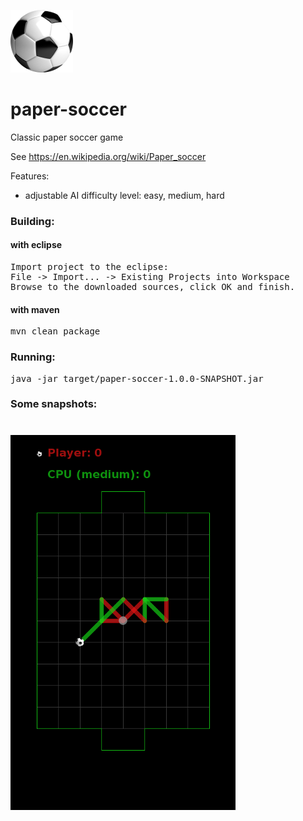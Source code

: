 ![](src/main/resources/ball.png?raw=true)

# paper-soccer
Classic paper soccer game

See https://en.wikipedia.org/wiki/Paper_soccer

Features:
 - adjustable AI difficulty level: easy, medium, hard
  
### Building:
#### with eclipse
<pre>
Import project to the eclipse:
File -> Import... -> Existing Projects into Workspace
Browse to the downloaded sources, click OK and finish.
</pre>

#### with maven
<pre>
mvn clean package
</pre>

### Running:
<pre>
java -jar target/paper-soccer-1.0.0-SNAPSHOT.jar
</pre>

### Some snapshots:
![](snapshots/paper_soccer_001.png?raw=true)
=
